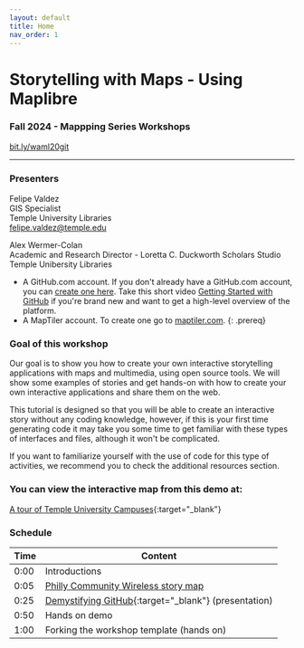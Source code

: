 ```yaml
---
layout: default
title: Home
nav_order: 1
---
```

# Storytelling with Maps - Using Maplibre
### Fall 2024 - Mappping Series Workshops 
[bit.ly/waml20git](http://bit.ly/waml20git)  

____

### Presenters

Felipe Valdez <a href='https://library.temple.edu/people/felipe-valdez' target='_blank'><img src='https://library.temple.edu/assets/temple-logo-t-box-90cc3fa538df8cb198867442038a1dac87756f1e375393193f775e8760013fdf.svg' style='width:15px; padding:0;border:none !important;'></a>
<br>GIS Specialist
<br>Temple University Libraries
<br>[felipe.valdez@temple.edu](mailto:felipe.valdez@temple.edu)

Alex Wermer-Colan
<br>Academic and Research Director - Loretta C. Duckworth Scholars Studio
<br>Temple Unibersity Libraries

- A GitHub.com account. If you don't already have a GitHub.com account, you can [create one here](https://github.com/join). Take this short video [Getting Started with GitHub](https://youtu.be/noZnOSpcjYY) if you're brand new and want to get a high-level overview of the platform.
- A MapTiler account. To create one go to [maptiler.com](https://cloud.maptiler.com/auth/widget?next=https://data.maptiler.com/my-extracts/?_gl%3D1*aq73hk*_ga*MzczMjQ2ODc0LjE3MjQ4ODAzNzI.*_ga_K4SXYBF4HT*MTcyNDg4MDM3MS4xLjEuMTcyNDg4MDQwNy4yNC4wLjA).
{: .prereq}

### Goal of this workshop

Our goal is to show you how to create your own interactive storytelling applications with maps and multimedia, using open source tools. We will show some examples of stories and get hands-on with how to create your own interactive applications and share them on the web. 

This tutorial is designed so that you will be able to create an interactive story without any coding knowledge, however, if this is your first time generating code it may take you some time to get familiar with these types of interfaces and files, although it won't be complicated. 

If you want to familiarize yourself with the use of code for this type of activities, we recommend you to check the additional resources section. 


### You can view the interactive map from this demo at:  
[A tour of Temple University Campuses](https://felipevaldez.com/maplibre-storymap_demoTU/){:target="_blank"}  

### Schedule

| Time | Content
| --- | ---
| 0:00 | Introductions
| 0:05 | [Philly Community Wireless story map](https://phillycommunitywireless.org/map/)
| 0:25 | [Demystifying GitHub](content/slides/waml_github20.html){:target="_blank"} (presentation)
| 0:50 | Hands on demo
| 1:00 | Forking the workshop template (hands on)

